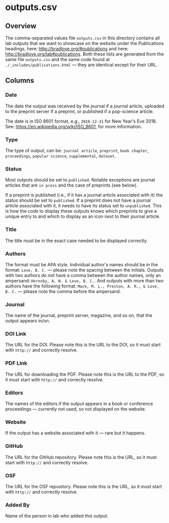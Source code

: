 # outputs.csv

## Overview
The comma-separated values file ```outputs.csv``` in this directory contains all lab outputs that we want to showcase on the website under the Publications headings, here: http://bradlove.org/#publications and here: http://bradlove.org/lab#publications.
Both these lists are generated from the same file ```outputs.csv``` and the same code found at ```./_includes/publications.html``` — they are identical except for their URL.

## Columns
### Date
The date the output was received by the journal if a journal article, uploaded to the preprint server if a preprint, or published if a pop-science article.

The date is in ISO 8601 format, e.g., ```2018-12-31``` for New Year's Eve 2018. See: https://en.wikipedia.org/wiki/ISO_8601, for more information.

### Type
The type of output, can be: ```journal article```, ```preprint```, ```book chapter```, ```proceedings```, ```popular science```, ```supplemental```, ```dataset```.

### Status
Most outputs should be set to ```published```. Notable exceptions are journal articles that are ```in press``` and the case of preprints (see below).

If a preprint is published (i.e., if it has a journal article associated with it) the status should be set to ```published```. If a preprint does not have a journal article associated with it, it needs to have its status set to ```unpublished```. This is how the code to display these outputs knows which preprints to give a unique entry to and which to display as an icon next to their journal article.

### Title
The title must be in the exact case needed to be displayed correctly.

### Authors
The format must be APA style. Individual author's names should be in the format: ```Love, B. C.``` — please note the spacing between the initials. Outputs with two authors *do not* have a comma between the author names, only an ampersand: ```Hornsby, A. N. & Love, B. C.```. And outputs with more than two authors have the following format: ```Mack, M. L., Preston, A. R., & Love, B. C.``` — please note the comma before the ampersand.

### Journal
The name of the journal, preprint server, magazine, and so on, that the output appears in/on.

### DOI Link
The URL for the DOI. Please note this is the URL to the DOI, so it must start with ```http://``` and correctly resolve.

### PDF Link
The URL for downloading the PDF. Please note this is the URL to the PDF, so it must start with ```http://``` and correctly resolve.

### Editors
The names of the editors if the output appears in a book or conference proceedings — currently not used, so not displayed on the website.

### Website
If the output has a website associated with it — rare but it happens.

### GitHub
The URL for the GitHub repository. Please note this is the URL, so it must start with ```http://``` and correctly resolve.

### OSF
The URL for the OSF repository. Please note this is the URL, so it must start with ```http://``` and correctly resolve.

### Added By
Name of the person in lab who added this output.

